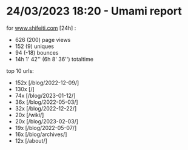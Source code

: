 # 24/03/2023 18:20 - Umami report
for www.shifeiti.com [24h] :

 - 626 (200) page views
 - 152 (9) uniques
 - 94 (-18) bounces
 - 14h 1' 42'' (6h 8' 36'') totaltime


top 10 urls:
 - 152x [/blog/2022-12-09/]
 - 130x [/]
 - 74x [/blog/2023-01-12/]
 - 36x [/blog/2022-05-03/]
 - 32x [/blog/2022-12-22/]
 - 20x [/wiki/]
 - 20x [/blog/2023-02-03/]
 - 19x [/blog/2022-05-07/]
 - 16x [/blog/archives/]
 - 12x [/about/]


